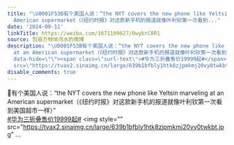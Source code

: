 ```yaml
---
title: "\U0001F53B有个美国人说：“the NYT covers the new phone like Yeltsin marveling at an
  American supermarket（《纽约时报》对这款新手机的报道就像叶利钦第一次看到..."
date: '2024-09-11'
linkTitle: https://weibo.com/1671109627/OwybrC0R1
source: 包容万物恒河水的微博
description: "\U0001F53B有个美国人说：“the NYT covers the new phone like Yeltsin marveling
  at an American supermarket（《纽约时报》对这款新手机的报道就像叶利钦第一次看到美国超市一样）”<br><a href=\"https://m.weibo.cn/search?containerid=231522type%3D1%26t%3D10%26q%3D%23%E5%8D%8E%E4%B8%BA%E4%B8%89%E6%8A%98%E5%8F%A0%E5%94%AE%E4%BB%B719999%E8%B5%B7%23&amp;extparam=%23%E5%8D%8E%E4%B8%BA%E4%B8%89%E6%8A%98%E5%8F%A0%E5%94%AE%E4%BB%B719999%E8%B5%B7%23\"
  data-hide=\"\"><span class=\"surl-text\">#华为三折叠售价19999起#</span></a> <img style=\"\"
  src=\"https://tvax2.sinaimg.cn/large/639b1bfbly1htk8zjpmkmj20vy0twkbt.jpg\" ..."
disable_comments: true
---
```

🔻有个美国人说：“the NYT covers the new phone like Yeltsin marveling at an American supermarket（《纽约时报》对这款新手机的报道就像叶利钦第一次看到美国超市一样）”<br><a href="https://m.weibo.cn/search?containerid=231522type%3D1%26t%3D10%26q%3D%23%E5%8D%8E%E4%B8%BA%E4%B8%89%E6%8A%98%E5%8F%A0%E5%94%AE%E4%BB%B719999%E8%B5%B7%23&amp;extparam=%23%E5%8D%8E%E4%B8%BA%E4%B8%89%E6%8A%98%E5%8F%A0%E5%94%AE%E4%BB%B719999%E8%B5%B7%23" data-hide=""><span class="surl-text">#华为三折叠售价19999起#</span></a> <img style="" src="https://tvax2.sinaimg.cn/large/639b1bfbly1htk8zjpmkmj20vy0twkbt.jpg" ...